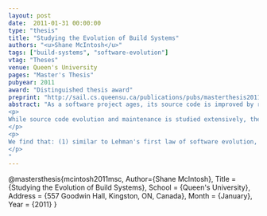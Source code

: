 ```yaml
---
layout: post
date:  2011-01-31 00:00:00
type: "thesis"
title: "Studying the Evolution of Build Systems"
authors: "<u>Shane McIntosh</u>"
tags: ["build-systems", "software-evolution"]
vtag: "Theses"
venue: Queen's University
pages: "Master's Thesis"
pubyear: 2011
award: "Distinguished thesis award"
preprint: "http://sail.cs.queensu.ca/publications/pubs/masterthesis2011_mcintosh.pdf"
abstract: "As a software project ages, its source code is improved by refining existing features, adding new ones, and fixing bugs. Software developers can attest that such changes often require accompanying changes to the infrastructure that converts source code into executable software packages, i.e., the build system. Intuition suggests that these build system changes slow down development progress by diverting developer focus away from making improvements to the source code.
<p>
While source code evolution and maintenance is studied extensively, there is little work that focuses on the build system. In this thesis, we empirically study the static and dynamic evolution of build system complexity in proprietary and open source projects. To help counter potential bias of the study, 13 projects with different sizes, domains, build technologies, and release strategies were selected for examination, including Eclipse, Linux, Mozilla, and JBoss.
</p>
<p>
We find that: (1) similar to Lehman's first law of software evolution, Java build system specifications tend to grow unless explicit effort is invested into restructuring them, (2) the build system accounts for up to 31% of the code files in a project, and (3) up to 27% of source code related development tasks require build maintenance. Project managers should include build maintenance effort of this magnitude in their project planning and budgeting estimations.
</p>
"
---
```

@mastersthesis{mcintosh2011msc,
	Author={Shane McIntosh},
	Title = {Studying the Evolution of Build Systems},
	School = {Queen's University},
	Address = {557 Goodwin Hall, Kingston, ON, Canada},
	Month = {January},
	Year = {2011}
}
